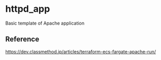 # httpd_app
Basic template of Apache application

## Reference
https://dev.classmethod.jp/articles/terraform-ecs-fargate-apache-run/
